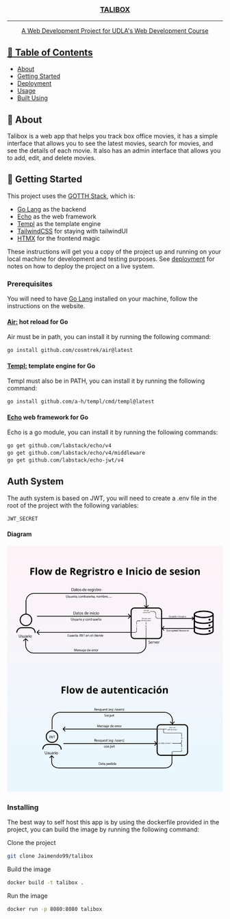 <p align="center">
  <a href="" rel="noopener">
</p>

<h3 align="center">TALIBOX</h3>


---

<p align="center"> A Web Development Project for UDLA's Web Development Course
    <br> 
</p>

## 📝 Table of Contents

- [About](#about)
- [Getting Started](#getting_started)
- [Deployment](#deployment)
- [Usage](#usage)
- [Built Using](#built_using)

## 🧐 About <a name = "about"></a>

Talibox is a web app that helps you track box office movies, it has a simple interface that allows you to see the latest movies, search for movies, and see the details of each movie. It also has an admin interface that allows you to add, edit, and delete movies. 

## 🏁 Getting Started <a name = "getting_started"></a>

This project uses the [GOTTH Stack](https://github.com/arejula27/goth-stack), which is:
- [Go Lang](https://golang.org/) as the backend
- [Echo](https://echo.labstack.com/) as the web framework
- [Templ](https://templ.guide/) as the template engine
- [TailwindCSS](https://tailwindcss.com/) for staying with tailwindUI
- [HTMX](https://htmx.org/) for the frontend magic

These instructions will get you a copy of the project up and running on your local machine for development and testing purposes. See [deployment](#deployment) for notes on how to deploy the project on a live system.

### Prerequisites

You will need to have 
[Go Lang](https://golang.org/) installed on your machine, follow the instructions on the website.
#### [Air:](https://github.com/cosmtrek/air) hot reload for Go

Air must be in path, you can install it by running the following command:
```bash
go install github.com/cosmtrek/air@latest
```
#### [Templ:](https://templ.guide/) template engine for Go
Templ must also be in PATH, you can install it by running the following command:
```bash
go install github.com/a-h/templ/cmd/templ@latest
```
#### [Echo](https://echo.labstack.com/) web framework for Go
Echo is a go module, you can install it by running the following commands:
```bash
go get github.com/labstack/echo/v4
go get github.com/labstack/echo/v4/middleware
go get github.com/labstack/echo-jwt/v4
```


## Auth System
The auth system is based on JWT, you will need to create a .env file in the root of the project with the following variables:
```bash
JWT_SECRET
```
#### Diagram

<img src = "./static/img/jwtFlow.png"/>

### Installing

The best way to self host this app is by using the dockerfile provided in the project, you can build the image by running the following command:

Clone the project
```bash
git clone Jaimendo99/talibox
```
Build the image
```bash
docker build -t talibox .
```
Run the image
```bash
docker run -p 8080:8080 talibox
```
